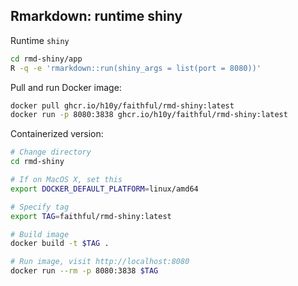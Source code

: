 ## Rmarkdown: runtime shiny

Runtime `shiny`

```bash
cd rmd-shiny/app
R -q -e 'rmarkdown::run(shiny_args = list(port = 8080))'
```

Pull and run Docker image:

```bash
docker pull ghcr.io/h10y/faithful/rmd-shiny:latest
docker run -p 8080:3838 ghcr.io/h10y/faithful/rmd-shiny:latest
```

Containerized version:

```bash
# Change directory
cd rmd-shiny

# If on MacOS X, set this
export DOCKER_DEFAULT_PLATFORM=linux/amd64

# Specify tag
export TAG=faithful/rmd-shiny:latest

# Build image
docker build -t $TAG .

# Run image, visit http://localhost:8080
docker run --rm -p 8080:3838 $TAG
```
